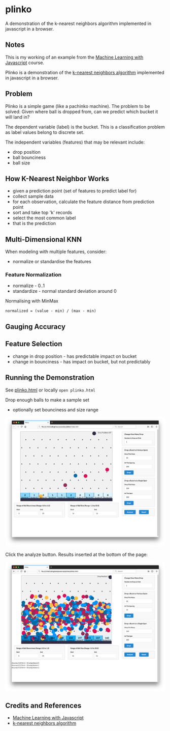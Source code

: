 # plinko

A demonstration of the k-nearest neighbors algorithm implemented in javascript in a browser.

## Notes

This is my working of an example from the [Machine Learning with Javascript](https://www.udemy.com/machine-learning-with-javascript/learn/v4/overview) course.

Plinko is a demonstration of the [k-nearest neighbors algorithm](https://en.wikipedia.org/wiki/K-nearest_neighbors_algorithm)
implemented in javascript in a browser.

## Problem

Plinko is a simple game (like a pachinko machine).
The problem to be solved: Given where ball is dropped from, can we predict which bucket it will land in?

The dependent variable (label) is the bucket. This is a classification problem as label values belong to discrete set.

The independent variables (features) that may be relevant include:

* drop position
* ball bounciness
* ball size

## How K-Nearest Neighbor Works

* given a prediction point (set of features to predict label for)
* collect sample data
* for each observation, calculate the feature distance from prediction point
* sort and take top 'k' records
* select the most common label
* that is the prediction

## Multi-Dimensional KNN

When modeling with multiple features, consider:

* normalize or standardise the features

### Feature Normalization

* normalize - 0..1
* standardize - normal standard deviation around 0

Normalising with MinMax

    normalized = (value - min) / (max - min)

## Gauging Accuracy

## Feature Selection

* change in drop position - has predictable impact on bucket
* change in bounciness - has impact on bucket, but not predictably

## Running the Demonstration

See [plinko.html](./plinko.html) or locally `open plinko.html`

Drop enough balls to make a sample set

* optionally set bounciness and size range

![asset](./assets/dropping_balls.png?raw=true)

Click the analyze button. Results inserted at the bottom of the page:

![asset](./assets/analyze.png?raw=true)

## Credits and References

* [Machine Learning with Javascript](https://www.udemy.com/machine-learning-with-javascript/learn/v4/overview)
* [k-nearest neighbors algorithm](https://en.wikipedia.org/wiki/K-nearest_neighbors_algorithm)
